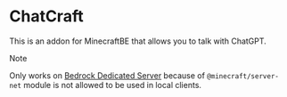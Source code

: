 # ChatCraft
This is an addon for MinecraftBE that allows you to talk with ChatGPT.

> [!NOTE]
> Only works on [Bedrock Dedicated Server](https://www.minecraft.net/ja-jp/download/server/bedrock) because of `@minecraft/server-net` module is not allowed to be used in local clients.
